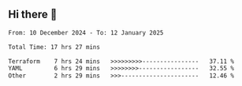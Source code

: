 ## Hi there 👋

<!-- TECHNOLOGIES:START -->
<!-- TECHNOLOGIES:END -->

<!--START_SECTION:waka-->

```txt
From: 10 December 2024 - To: 12 January 2025

Total Time: 17 hrs 27 mins

Terraform    7 hrs 24 mins   >>>>>>>>>----------------   37.11 %
YAML         6 hrs 29 mins   >>>>>>>>-----------------   32.55 %
Other        2 hrs 29 mins   >>>----------------------   12.46 %
```

<!--END_SECTION:waka-->

